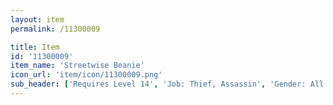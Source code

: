 ```yaml
---
layout: item
permalink: /11300009

title: Item
id: '11300009'
item_name: 'Streetwise Beanie'
icon_url: 'item/icon/11300009.png'
sub_header: ['Requires Level 14', 'Job: Thief, Assassin', 'Gender: All']
---
```


